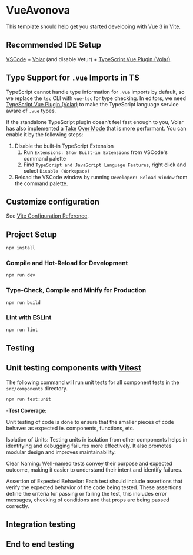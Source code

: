 # VueAvonova

This template should help get you started developing with Vue 3 in Vite.

## Recommended IDE Setup

[VSCode](https://code.visualstudio.com/) + [Volar](https://marketplace.visualstudio.com/items?itemName=Vue.volar) (and disable Vetur) + [TypeScript Vue Plugin (Volar)](https://marketplace.visualstudio.com/items?itemName=Vue.vscode-typescript-vue-plugin).

## Type Support for `.vue` Imports in TS

TypeScript cannot handle type information for `.vue` imports by default, so we replace the `tsc` CLI with `vue-tsc` for type checking. In editors, we need [TypeScript Vue Plugin (Volar)](https://marketplace.visualstudio.com/items?itemName=Vue.vscode-typescript-vue-plugin) to make the TypeScript language service aware of `.vue` types.

If the standalone TypeScript plugin doesn't feel fast enough to you, Volar has also implemented a [Take Over Mode](https://github.com/johnsoncodehk/volar/discussions/471#discussioncomment-1361669) that is more performant. You can enable it by the following steps:

1. Disable the built-in TypeScript Extension
   1. Run `Extensions: Show Built-in Extensions` from VSCode's command palette
   2. Find `TypeScript and JavaScript Language Features`, right click and select `Disable (Workspace)`
2. Reload the VSCode window by running `Developer: Reload Window` from the command palette.

## Customize configuration

See [Vite Configuration Reference](https://vitejs.dev/config/).

## Project Setup

```sh
npm install
```

### Compile and Hot-Reload for Development

```sh
npm run dev
```

### Type-Check, Compile and Minify for Production

```sh
npm run build
```

### Lint with [ESLint](https://eslint.org/)

```sh
npm run lint
```

## Testing


## Unit testing components with [Vitest](https://vitest.dev/)

The following command will run unit tests for all component tests in the `src/components` directory.

```sh
npm run test:unit
```

-**Test Coverage:**

Unit testing of code is done to ensure that the smaller pieces of code behaves as expected ie. components, functions, etc.

Isolation of Units: Testing units in isolation from other components helps in identifying and debugging failures more effectively. It also promotes modular design and improves maintainability.

Clear Naming: Well-named tests convey their purpose and expected outcome, making it easier to understand their intent and identify failures.

Assertion of Expected Behavior: Each test should include assertions that verify the expected behavior of the code being tested. These assertions define the criteria for passing or failing the test, this includes error messages, checking of conditions and that props are being passed correctly.


## Integration testing

## End to end testing